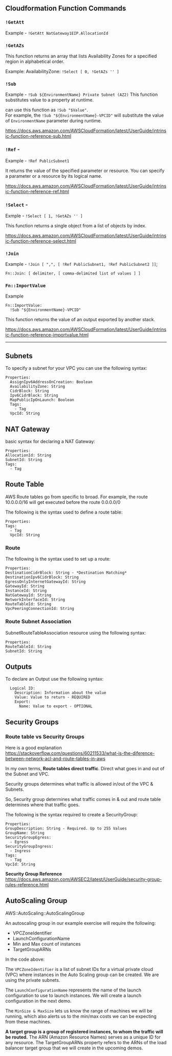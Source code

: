 ## Cloudformation Function Commands

### **`!GetAtt`**
Example - `!GetAtt NatGateway1EIP.AllocationId`

### **`!GetAZs`**
This function returns an array that lists Availability Zones for a specified region in alphabetical order.

Example: AvailabilityZone: `!Select [ 0, !GetAZs '' ]`

### **`!Sub `**
Example - `!Sub ${EnvironmentName} Private Subnet (AZ2)`
This function substitutes value to a property at runtime. 

can use this function as `!Sub "$Value"`. <br> For example, the `!Sub "${EnvironmentName}-VPCID"` will substitute the value of `EnvironmentName` parameter during runtime.

https://docs.aws.amazon.com/AWSCloudFormation/latest/UserGuide/intrinsic-function-reference-sub.html

### **`!Ref`** - 

Example - `!Ref PublicSubnet1`

It returns the value of the specified parameter or resource. You can specify a parameter or a resource by its logical name. 

https://docs.aws.amazon.com/AWSCloudFormation/latest/UserGuide/intrinsic-function-reference-ref.html

### **`!Select`** - 

Exmple - `!Select [ 1, !GetAZs '' ]`

This function returns a single object from a list of objects by index.

https://docs.aws.amazon.com/AWSCloudFormation/latest/UserGuide/intrinsic-function-reference-select.html

### **`!Join`**

Example -  `!Join [ ",", [ !Ref PublicSubnet1, !Ref PublicSubnet2 ]]`; 

`Fn::Join: [ delimiter, [ comma-delimited list of values ] ]`

### **`Fn::ImportValue`**

Example
```
Fn::ImportValue:
  !Sub "${EnvironmentName}-VPCID"
```

This function returns the value of an output exported by another stack. 

https://docs.aws.amazon.com/AWSCloudFormation/latest/UserGuide/intrinsic-function-reference-importvalue.html

-----------------------------------------------------------------------------------
## Subnets

To specify a subnet for your VPC you can use the following syntax: 


```Type: AWS::EC2::Subnet
Properties: 
  AssignIpv6AddressOnCreation: Boolean
  AvailabilityZone: String
  CidrBlock: String
  Ipv6CidrBlock: String
  MapPublicIpOnLaunch: Boolean
  Tags: 
    - Tag
  VpcId: String
  ```

## NAT Gateway

basic syntax for declaring a NAT Gateway:

```Type: AWS::EC2::NatGateway
Properties: 
AllocationId: String
SubnetId: String
Tags: 
  - Tag
  ```

## Route Table

AWS Route tables go from specific to broad. For example, the route 10.0.0.0/16 will get executed before the route 0.0.0.0/0

The following is the syntax used to define a route table:

```Type: AWS::EC2::RouteTable
Properties: 
Tags: 
  - Tag
  VpcId: String
```
### Route

The following is the syntax used to set up a route:

```Type: AWS::EC2::Route
Properties: 
DestinationCidrBlock: String - *Destination Matching*
DestinationIpv6CidrBlock: String
EgressOnlyInternetGatewayId: String
GatewayId: String
InstanceId: String
NatGatewayId: String
NetworkInterfaceId: String
RouteTableId: String
VpcPeeringConnectionId: String
```

### Route Subnet Association

SubnetRouteTableAssociation resource using the following syntax:

```Type: AWS::EC2::SubnetRouteTableAssociation
Properties: 
RouteTableId: String
SubnetId: String
```

## Outputs

To declare an Output use the following syntax:

```Outputs:
  Logical ID:
    Description: Information about the value
    Value: Value to return - REQUIRED
    Export:
      Name: Value to export - OPTIONAL
```

## Security Groups

### Route table vs Security Groups

Here is a good explanation https://stackoverflow.com/questions/60211533/what-is-the-diference-between-network-acl-and-route-tables-in-aws

In my own terms, **Route tables direct traffic**. Direct what goes in and out of the Subnet and VPC. 

Security groups determines what traffic is allowed in/out of the VPC & Subnets. 

So, Security group determines what traffic comes in & out and route table determines where that traffic goes. 

The following is the syntax required to create a SecurityGroup:

```Type: AWS::EC2::SecurityGroup
Properties: 
GroupDescription: String - Required. Up to 255 Values
GroupName: String
SecurityGroupEgress: 
  - Egress
SecurityGroupIngress: 
  - Ingress
Tags: 
  - Tag
VpcId: String
```

**Security Group Reference** https://docs.aws.amazon.com/AWSEC2/latest/UserGuide/security-group-rules-reference.html

## AutoScaling Group

AWS::AutoScaling::AutoScalingGroup

An autoscaling group in our example exercise will require the following:

* VPCZoneIdentifier
* LaunchConfigurationName
* Min and Max count of instances
* TargetGroupARNs


In the code above:

The `VPCZoneIdentifier` is a list of subnet IDs for a virtual private cloud (VPC) where instances in the Auto Scaling group can be created. We are using the private subnets.

The `LaunchConfigurationName` represents the name of the launch configuration to use to launch instances. We will create a launch configuration in the next demo.

The `MinSize & MaxSize` lets us know the range of machines we will be running, which also alerts us to the min/max costs we can be expecting from these machines.

**A target group is a group of registered instances, to whom the traffic will be routed.** The ARN (Amazon Resource Names) serves as a unique ID for any resource. The TargetGroupARNs property refers to the ARNs of the load balancer target group that we will create in the upcoming demos.


